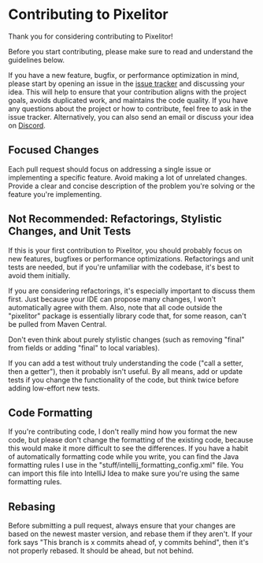 # Contributing to Pixelitor

Thank you for considering contributing to Pixelitor!

Before you start contributing, please make sure to read and understand the guidelines below.

If you have a new feature, bugfix, or performance optimization in mind, please start by opening an issue in the [issue tracker](https://github.com/lbalazscs/Pixelitor/issues) and discussing your idea. 
This will help to ensure that your contribution aligns with the project goals, avoids duplicated work, and maintains the code quality. 
If you have any questions about the project or how to contribute, feel free to ask in the issue tracker. 
Alternatively, you can also send an email or discuss your idea on [Discord](https://discord.gg/SXaxYnBSTv).

## Focused Changes

Each pull request should focus on addressing a single issue or implementing a specific feature. Avoid making a lot of unrelated changes. Provide a clear and concise description of the problem you're solving or the feature you're implementing.

## Not Recommended: Refactorings, Stylistic Changes, and Unit Tests

If this is your first contribution to Pixelitor, you should probably focus on new features, bugfixes or performance optimizations. 
Refactorings and unit tests are needed, but if you're unfamiliar with the codebase, it's best to avoid them initially.

If you are considering refactorings, it's especially important to discuss them first. 
Just because your IDE can propose many changes, I won't automatically agree with them. 
Also, note that all code outside the "pixelitor" package is essentially library code that, for some reason, can't be pulled from Maven Central.

Don't even think about purely stylistic changes (such as removing "final" from fields or adding "final" to local variables).

If you can add a test without truly understanding the code ("call a setter, then a getter"), then it probably isn't useful. 
By all means, add or update tests if you change the functionality of the code, but think twice before adding low-effort new tests.

## Code Formatting

If you're contributing code, I don't really mind how you format the new code, but please don't change the formatting of the existing code, because this would make it more difficult to see the differences.
If you have a habit of automatically formatting code while you write, you can find the Java formatting rules I use in the "stuff/intellij_formatting_config.xml" file.
You can import this file into IntelliJ Idea to make sure you're using the same formatting rules.

## Rebasing

Before submitting a pull request, always ensure that your changes are based on the newest master version, and rebase them if they aren't.
If your fork says "This branch is x commits ahead of, y commits behind", then it's not properly rebased. It should be ahead, but not behind.



